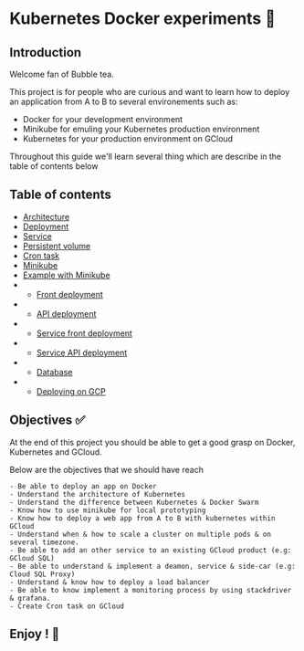 # Kubernetes Docker experiments 🎋

## Introduction

Welcome fan of Bubble tea.

This project is for people who are curious and want to learn how to deploy an application from A to B to several environements such as: 

- Docker for your development environment
- Minikube for emuling your Kubernetes production environment
- Kubernetes for your production environment on GCloud

Throughout this guide we'll learn several thing which are describe in the table of contents below

## Table of contents

* [Architecture](architecture.md)
* [Deployment](deployment.md)
* [Service](services.md)
* [Persistent volume](storage.md)
* [Cron task](cron.md)
* [Minikube](minikube.md)
* [Example with Minikube](deployment/example.md)
* * [Front deployment](deployment/front.md)
* * [API deployment](deployment/api.md)
* * [Service front deployment](deployment/service_front.md)
* * [Service API deployment](deployment/service_api.md)
* * [Database](deployment/database.md)
* * [Deploying on GCP]()


## Objectives ✅

At the end of this project you should be able to get a good grasp on Docker, Kubernetes and GCloud.

Below are the objectives that we should have reach

```
- Be able to deploy an app on Docker
- Understand the architecture of Kubernetes
- Understand the difference between Kubernetes & Docker Swarm
- Know how to use minikube for local prototyping
- Know how to deploy a web app from A to B with kubernetes within GCloud
- Understand when & how to scale a cluster on multiple pods & on several timezone.
- Be able to add an other service to an existing GCloud product (e.g: GCloud SQL) 
- Be able to understand & implement a deamon, service & side-car (e.g: Cloud SQL Proxy)
- Understand & know how to deploy a load balancer
- Be able to know implement a monitoring process by using stackdriver & grafana.
- Create Cron task on GCloud 
```

## Enjoy ! 🎎
